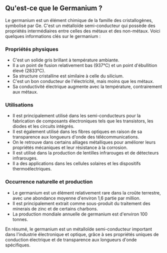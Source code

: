 ## Qu'est-ce que le Germanium ?

Le germanium est un élément chimique de la famille des cristallogènes, symbolisé par Ge. C'est un métalloïde semi-conducteur qui possède des propriétés intermédiaires entre celles des métaux et des non-métaux. Voici quelques informations clés sur le germanium :

### Propriétés physiques

- C'est un solide gris brillant à température ambiante.
- Il a un point de fusion relativement bas (937°C) et un point d'ébullition élevé (2833°C).
- Sa structure cristalline est similaire à celle du silicium.
- C'est un bon conducteur de l'électricité, mais moins que les métaux.
- Sa conductivité électrique augmente avec la température, contrairement aux métaux.

### Utilisations

- Il est principalement utilisé dans les semi-conducteurs pour la fabrication de composants électroniques tels que les transistors, les diodes et les circuits intégrés.
- Il est également utilisé dans les fibres optiques en raison de sa transparence aux longueurs d'onde des télécommunications.
- On le retrouve dans certains alliages métalliques pour améliorer leurs propriétés mécaniques et leur résistance à la corrosion.
- Il est utilisé dans la production de lentilles infrarouges et de détecteurs infrarouges.
- Il a des applications dans les cellules solaires et les dispositifs thermoélectriques.

### Occurrence naturelle et production

- Le germanium est un élément relativement rare dans la croûte terrestre, avec une abondance moyenne d'environ 1,6 partie par million.
- Il est principalement extrait comme sous-produit du traitement des minerais de zinc et de certains charbons.
- La production mondiale annuelle de germanium est d'environ 100 tonnes.

En résumé, le germanium est un métalloïde semi-conducteur important dans l'industrie électronique et optique, grâce à ses propriétés uniques de conduction électrique et de transparence aux longueurs d'onde spécifiques.